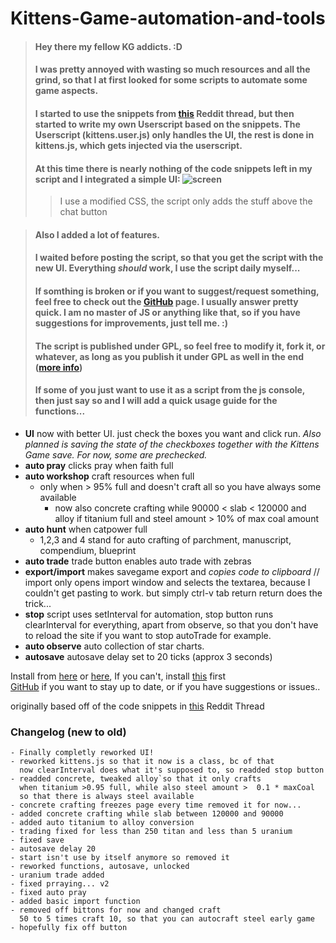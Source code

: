 # Kittens-Game-automation-and-tools  

> #### Hey there my fellow KG addicts. :D  
> #### I was pretty annoyed with wasting so much resources and all the grind, so that I at first looked for some scripts to automate some game aspects. 
> #### I started to use the snippets from [this](https://redd.it/2eqlt5) Reddit thread, but then started to write my own Userscript based on the snippets. The Userscript (kittens.user.js) only handles the UI, the rest is done in kittens.js, which gets injected via the userscript. 
> #### At this time there is nearly nothing of the code snippets left in my script and I integrated a simple UI: ![screen](https://i.imgur.com/wmIclj9.png)
>> I use a modified CSS, the script only adds the stuff above the chat button  

> #### Also I added a lot of features.
> #### I waited before posting the script, so that you get the script with the new UI. Everything *should* work, I use the script daily myself... 
> #### If somthing is broken or if you want to suggest/request something, feel free to check out the [GitHub](https://github.com/Alistair1231/Kittens-Game-automation-and-tools) page. I usually answer pretty quick. I am no master of JS or anything like that, so if you have suggestions for improvements, just tell me. :) 
> #### The script is published under GPL, so feel free to modify it, fork it, or whatever, as long as you publish it under GPL as well in the end ([more info](https://choosealicense.com/licenses/gpl-3.0/)) 
> #### If some of you just want to use it as a script from the js console, then just say so and I will add a quick usage guide for the functions... 

- **UI** now with better UI. just check the boxes you want and click run. *Also planned is saving the state of the checkboxes together with the Kittens Game save. For now, some are prechecked.*
- **auto pray** clicks pray when faith full  
- **auto workshop** craft resources when full  
  - only when > 95% full and doesn't craft all so you have always some available  
  	- now also concrete crafting while 90000 < slab < 120000 and alloy if titanium full and steel amount > 10% of max coal amount   
- **auto hunt** when catpower full  
  - 1,2,3 and 4 stand for auto crafting of parchment, manuscript, compendium, blueprint  
- **auto trade** trade button enables auto trade with zebras  
- **export/import** makes savegame export and _copies code to clipboard_ // import only opens import window and selects the textarea, because I couldn't get pasting to work. but simply ctrl-v tab return return does the trick...  
- **stop** script uses setInterval for automation, stop button runs clearInterval for everything, apart from observe, so that you don't have to reload the site if you want to stop autoTrade for example.  
- **auto observe** auto collection of star charts.  
- **autosave** autosave delay set to 20 ticks (approx 3 seconds)

Install from [here](https://greasyfork.org/en/scripts/39218-kittens-game-automation) or [here](https://openuserjs.org/scripts/Alistair1231/Kittens_Game_Automation), If you can't, install [this](http://tampermonkey.net/) first  
[GitHub](https://github.com/Alistair1231/Kittens-Game-automation-and-tools) if you want to stay up to date, or if you have suggestions or issues..  

originally based off of the code snippets in [this](https://redd.it/2eqlt5) Reddit Thread    
  
### Changelog (new to old)  
```
- Finally completly reworked UI! 
- reworked kittens.js so that it now is a class, bc of that  
  now clearInterval does what it's supposed to, so readded stop button
- readded concrete, tweaked alloy`so that it only crafts  
  when titanium >0.95 full, while also steel amount >  0.1 * maxCoal  
  so that there is always steel available  
- concrete crafting freezes page every time removed it for now...  
- added concrete crafting while slab between 120000 and 90000  
- added auto titanium to alloy conversion  
- trading fixed for less than 250 titan and less than 5 uranium  
- fixed save  
- autosave delay 20  
- start isn't use by itself anymore so removed it  
- reworked functions, autosave, unlocked  
- uranium trade added  
- fixed prraying... v2  
- fixed auto pray  
- added basic import function  
- removed off bittons for now and changed craft  
  50 to 5 times craft 10, so that you can autocraft steel early game
- hopefully fix off button    
```
